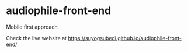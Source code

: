 # audiophile-front-end
Mobile first approach

Check the live website at
https://suyogsubedi.github.io/audiophile-front-end/
